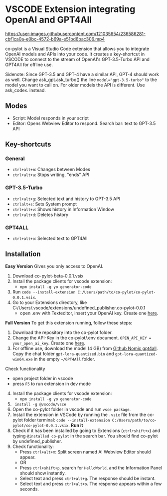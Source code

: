 # VSCODE Extension integrating OpenAI and GPT4All


https://user-images.githubusercontent.com/121035654/236586281-cbf1ca0a-e0bc-4572-b69a-e51bd6bac306.mp4


co-pylot is a Visual Studio Code extension that allows you to integrate OpenAI models and APIs into your code. It creates a key-shortcut in VSCODE to connect to the stream of OpenAI's GPT-3.5-Turbo API and GPT4All for offline use.

Sidenote: Since GPT-3.5 and GPT-4 have a similar API, GPT-4 should work as well. Change ask_gpt.ask_turbo() the line `model="gpt-3.5-turbo"` to the model you want to call on. 
For older models the API is different. Use ask_codex. instead.

## Modes

- Script: Model responds in your script
- Editor: Opens Webview Editor to respond. Search bar: text to GPT-3.5 API

## Key-shortcuts

### General

- `ctrl+alt+m`: Changes between Modes
- `ctrl+alt+a`: Stops writing, "ends" API

### GPT-3.5-Turbo

- `ctrl+alt+g`: Selected text and history to GPT-3.5 API
- `ctrlalt+s`: Sets System prompt
- `ctrl+alt+v`: Shows history in Information Window
- `ctrl+alt+d`: Deletes history

### GPT4ALL

- `ctrl+alt+o`: Selected text to GPT4All

## Installation
**Easy Version**
Gives you only access to OpenAI.

1. Download co-pylot-beta-0.0.1.vsix
2. Install the package clients for vscode extension:
   - `npm install -g yo generator-code`
3. Run `code --install-extension C:/Users/path/to/co-pylot/co-pylot-0.0.1.vsix`.
4. Go to your Extensions directory, like C:/Users/.vscode/extensions/undefined_publisher.co-pylot-0.0.1
   - open .env with Texteditor, insert your OpenAI key. Create one [here](https://platform.openai.com/account/api-keys).


**Full Version**
To get this extension running, follow these steps:

1. Download the repository into the co-pylot folder.
2. Change the API-Key in the co-pylot/.env document. `OPEN_API_KEY = your_open_ai_key`. Create one [here](https://platform.openai.com/account/api-keys).
3. For offline use, download the model (4 GB) from [Github Nomic gpt4all](https://github.com/nomic-ai/gpt4all). Copy the chat folder `gpt-lora-quantized.bin` and `gpt-lora-quantized-win64.exe` in the empty `~/GPT4All` folder.

Check functionality 
   - open project folder in vscode
   - press `F5` to run extension in dev mode


4. Install the package clients for vscode extension:
   - `npm install -g yo generator-code`
5. ` install -g @vscode/vsce`
6. Open the co-pylot folder in vscode and run `vsce package`.
7. Install the extension in VSCode by running the `.vsix` file from the co-pylot folder terminal: `code --install-extension C:/Users/path/to/co-pylot/co-pylot-0.0.1.vsix`.
**Run it**
8. Check if it has been installed by going to Extensions (`ctrl+shift+x`) and typing `@installed co-pylot` in the search bar. You should find co-pylot by undefined_publisher.
9. Check functionality:
   - Press `ctrl+alt+m`: Split screen named AI Webview Editor should appear.
   - OR
   - Press `ctrl+shift+p`, search for `HelloWorld`, and the Information Panel should show instantly.
    - Select text and press `ctrl+alt+g`. The response should be instant.
    - Select text and press `ctrl+alt+o`. The response appears within a few seconds.

